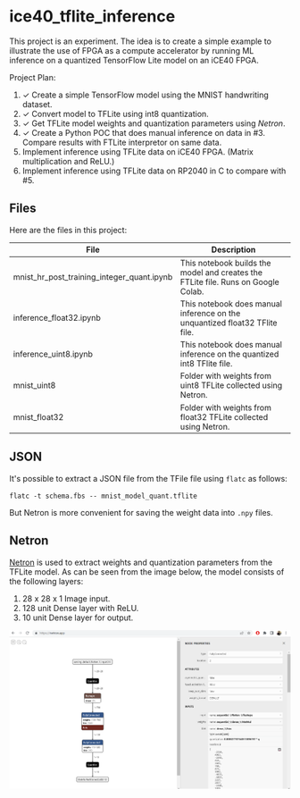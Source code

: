 # ice40_tflite_inference

This project is an experiment. The idea is to create a simple example to 
illustrate the use of FPGA as a compute accelerator by running ML inference 
on a quantized TensorFlow Lite model on an iCE40 FPGA. 

Project Plan:

1. ✓ Create a simple TensorFlow model using the MNIST handwriting dataset.
2. ✓ Convert model to TFLite using int8 quantization.
3. ✓ Get TFLite model weights and quantization parameters using *Netron*.
4. ✓ Create a Python POC that does manual inference on data in #3. Compare 
results with FTLite interpretor on same data.
5. Implement inference using TFLite data on iCE40 FPGA. (Matrix multiplication and ReLU.)
6. Implement inference using TFLite data on RP2040 in C to compare with #5.


## Files

Here are the files in this project:

| File | Description|
|--|--|
| mnist_hr_post_training_integer_quant.ipynb | This notebook builds the model and creates the FTLite file. Runs on Google Colab.|
| inference_float32.ipynb | This notebook does manual inference on the unquantized float32 TFlite file.| 
| inference_uint8.ipynb | This notebook does manual inference on the quantized int8 TFlite file. |
| mnist_uint8 | Folder with weights from uint8 TFLite collected using Netron.|
| mnist_float32 | Folder with weights from float32 TFLite collected using Netron.|

## JSON

It's possible to extract a JSON file from the TFile file using `flatc` as follows:

```
flatc -t schema.fbs -- mnist_model_quant.tflite
```

But Netron is more convenient for saving the weight data into `.npy` files.

## Netron 

[Netron](https://netron.app/) is used to extract weights and quantization parameters from the TFLite model. As can be seen from the image below, the model consists of the following layers:

1. 28 x 28 x 1 Image input.
2. 128 unit Dense layer with ReLU.
3. 10 unit Dense layer for output.

![Netron](netron.png)
